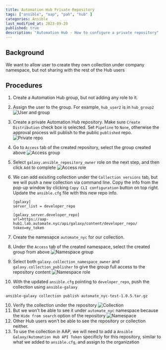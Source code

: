 ```yaml
---
title: Automation Hub Private Repository
tags: ["ansible", "aap", "pah", "hub" ]
categories: Ansible
last_modified_at: 2023-09-29
published: true
description: "Automation Hub - How to configure a private repository"
---
```


Background
----------
We want to allow user to create they own collection under company namespace, but not sharing with the rest of the Hub users

Procedures
----------
1. Create a Automation Hub group, but not adding any role to it.
2. Assign the user to the group.  For example, `hub_user2` is in `hub_group2`
![User and group](/assets/images/2023/2023-10-27-hub-user-group.png)
3. Create a private Automation Hub repository.  Make sure `Create Distribution` check box is selected.  Set `Pipeline` to `None`, otherwise the approval process will publish to the public `published` repo. ![Private repo](/assets/images/2023/2023-10-27-private-repository.png) 
4. Go to `Access` tab of the created repository, select the group created above ![Access group](/assets/images/2023/2023-10-27-private-repository-access-group.png)
5. Select `galaxy.ansible_repository_owner` role on the next step, and then click `Add` to complete ![Access role](/assets/images/2023/2023-10-27-private-repository-access-role.png)
6. We can add exisiting collection under the `Collection versions` tab, but we will push a new collection via command line.  Copy the info from the pop-up window by clicking `Copy CLI configuration` button on top right.  Update the `ansible.cfg` file with this new repo info.

    ```
    [galaxy]
    server_list = developer_repo
    
    [galaxy_server.developer_repo]
    url=https://aap-hub1.lab.automate.nyc/api/galaxy/content/developer_repo/
    token=my_token
    ```
7. Create the namesapce `automate_nyc` for our collection.
8. Under the `Access` tab of the created namespace, select the created group from above ![Namespace group](/assets/images/2023/2023-10-27-private-repository-namespace-group.png)
9. Select both `galaxy.collection_namespace_owner` and `galaxy.collection_publisher` to give the group full access to the repository content ![Namespace role](/assets/images/2023/2023-10-27-private-repository-namespace-role.png)
9. With the updated `ansible.cfg` pointing to `developer_repo`, push the collection using `ansible-galaxy`
```
ansible-galaxy collection publish automate_nyc-test-1.0.5.tar.gz
```
10. Verify the collection under the repository ![Collection](/assets/images/2023/2023-10-27-private-repository-collection.png)
11. But we won't be able to see it under `automate_nyc` namespace because the `Hide from search` option of the repository ![Namespace](/assets/images/2023/2023-10-27-private-repository-collection-namepace.png)
12. Other Hub users won't be able to see the repository or collection neither.
13. To use the collection in AAP, we will need to add a `Ansible Galaxy/Automation Hub API Token` specificly for this repository, similar to what we added to `ansible.cfg`, and assign to the organization